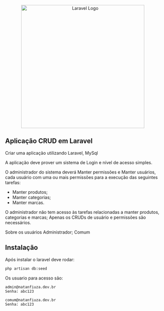 <p align="center"><a href="https://laravel.com" target="_blank"><img src="https://raw.githubusercontent.com/laravel/art/master/logo-lockup/5%20SVG/2%20CMYK/1%20Full%20Color/laravel-logolockup-cmyk-red.svg" width="400" alt="Laravel Logo"></a></p>

## Aplicação CRUD em Laravel

Criar uma aplicação utilizando Laravel, MySql 

A aplicação deve prover um sistema de Login e nível de acesso simples. 

O administrador do sistema deverá Manter permissões e Manter usuários, cada usuário com uma ou mais permissões para a execução das seguintes tarefas:

* Manter produtos;
* Manter categorias;
* Manter marcas.

O administrador não tem acesso às tarefas relacionadas a manter produtos, categorias e marcas;
Apenas os CRUDs de usuário e permissões são necessários.

Sobre os usuários
    Administrador;
    Comum


## Instalação

Após instalar o laravel deve rodar:

```bash
php artisan db:seed
```
Os usuario para acesso são:

```
admin@natanfiuza.dev.br 
Senha: abc123

comum@natanfiuza.dev.br 
Senha: abc123

```
